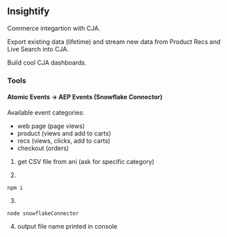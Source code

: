 ## Insightify

Commerce integartion with CJA.

Export existing data (lifetime) and stream new data from Product Recs and Live Search into CJA.

Build cool CJA dashboards.

### Tools

#### Atomic Events -> AEP Events (Snowflake Connector)

Available event categories:

- web page (page views)
- product (views and add to carts)
- recs (views, clicks, add to carts)
- checkout (orders)

1. get CSV file from ani (ask for specific category)

2. 
```
npm i
```

3.
```
node snowflakeConnector
```

4. output file name printed in console
